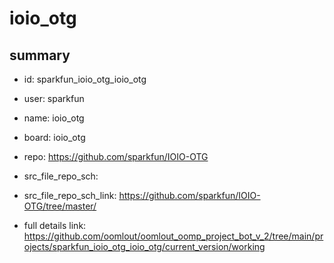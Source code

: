 # ioio_otg
 
## summary 
* id: sparkfun_ioio_otg_ioio_otg
* user: sparkfun
* name: ioio_otg
* board: ioio_otg
* repo: https://github.com/sparkfun/IOIO-OTG



* src_file_repo_sch: 
* src_file_repo_sch_link: https://github.com/sparkfun/IOIO-OTG/tree/master/
* full details link: https://github.com/oomlout/oomlout_oomp_project_bot_v_2/tree/main/projects/sparkfun_ioio_otg_ioio_otg/current_version/working  







